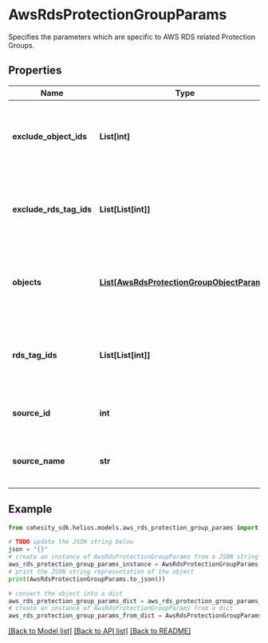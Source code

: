 # AwsRdsProtectionGroupParams

Specifies the parameters which are specific to AWS RDS related Protection Groups.

## Properties

Name | Type | Description | Notes
------------ | ------------- | ------------- | -------------
**exclude_object_ids** | **List[int]** | Specifies the objects to be excluded in the Protection Group. | [optional] 
**exclude_rds_tag_ids** | **List[List[int]]** | Array of arrays of RDS Tag Ids that Specify db instaces to Exclude. | [optional] 
**objects** | [**List[AwsRdsProtectionGroupObjectParams]**](AwsRdsProtectionGroupObjectParams.md) | Specifies the objects to be included in the Protection Group. | [optional] 
**rds_tag_ids** | **List[List[int]]** | Array of arrays of RDS Tag Ids that Specify db instaces to Protect. | [optional] 
**source_id** | **int** | Specifies the id of the parent of the objects. | [optional] [readonly] 
**source_name** | **str** | Specifies the name of the parent of the objects. | [optional] [readonly] 

## Example

```python
from cohesity_sdk.helios.models.aws_rds_protection_group_params import AwsRdsProtectionGroupParams

# TODO update the JSON string below
json = "{}"
# create an instance of AwsRdsProtectionGroupParams from a JSON string
aws_rds_protection_group_params_instance = AwsRdsProtectionGroupParams.from_json(json)
# print the JSON string representation of the object
print(AwsRdsProtectionGroupParams.to_json())

# convert the object into a dict
aws_rds_protection_group_params_dict = aws_rds_protection_group_params_instance.to_dict()
# create an instance of AwsRdsProtectionGroupParams from a dict
aws_rds_protection_group_params_from_dict = AwsRdsProtectionGroupParams.from_dict(aws_rds_protection_group_params_dict)
```
[[Back to Model list]](../README.md#documentation-for-models) [[Back to API list]](../README.md#documentation-for-api-endpoints) [[Back to README]](../README.md)


